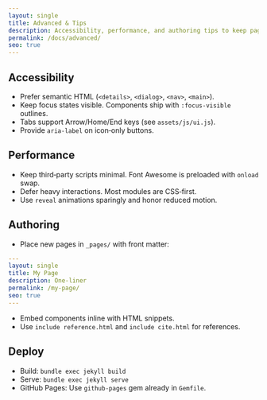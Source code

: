 ```yaml
---
layout: single
title: Advanced & Tips
description: Accessibility, performance, and authoring tips to keep pages clean and fast.
permalink: /docs/advanced/
seo: true
---
```


## Accessibility

- Prefer semantic HTML (`<details>`, `<dialog>`, `<nav>`, `<main>`).
- Keep focus states visible. Components ship with `:focus-visible` outlines.
- Tabs support Arrow/Home/End keys (see `assets/js/ui.js`).
- Provide `aria-label` on icon‑only buttons.

## Performance

- Keep third‑party scripts minimal. Font Awesome is preloaded with `onload` swap.
- Defer heavy interactions. Most modules are CSS‑first.
- Use `reveal` animations sparingly and honor reduced motion.

## Authoring

- Place new pages in `_pages/` with front matter:

```yaml
---
layout: single
title: My Page
description: One‑liner
permalink: /my-page/
seo: true
---
```

- Embed components inline with HTML snippets.
- Use `include reference.html` and `include cite.html` for references.

## Deploy

- Build: `bundle exec jekyll build`
- Serve: `bundle exec jekyll serve`
- GitHub Pages: Use `github-pages` gem already in `Gemfile`.

